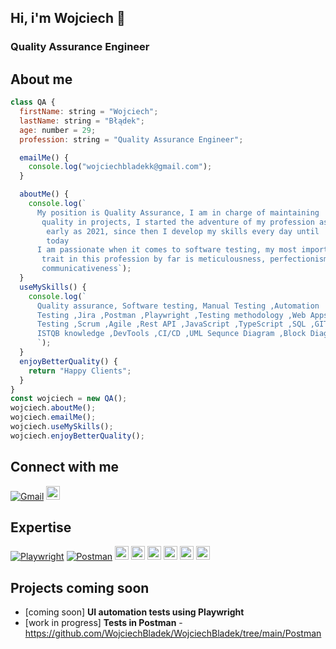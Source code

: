 ## **Hi, i'm Wojciech &#x1F44B;**
### Quality Assurance Engineer

## About me
```javascript
class QA {
  firstName: string = "Wojciech";
  lastName: string = "Błądek";
  age: number = 29;
  profession: string = "Quality Assurance Engineer";

  emailMe() {
    console.log("wojciechbladekk@gmail.com");
  }

  aboutMe() {
    console.log(`
      My position is Quality Assurance, I am in charge of maintaining     
       quality in projects, I started the adventure of my profession as 
        early as 2021, since then I develop my skills every day until 
        today
      I am passionate when it comes to software testing, my most important 
       trait in this profession by far is meticulousness, perfectionism, 
       communicativeness`);
  }
  useMySkills() {
    console.log(`
      Quality assurance, Software testing, Manual Testing ,Automation 
      Testing ,Jira ,Postman ,Playwright ,Testing methodology ,Web Apps - 
      Testing ,Scrum ,Agile ,Rest API ,JavaScript ,TypeScript ,SQL ,GIT, 
      ISTQB knowledge ,DevTools ,CI/CD ,UML Sequnce Diagram ,Block Diagram
      `);
  }
  enjoyBetterQuality() {
    return "Happy Clients";
  }
}
const wojciech = new QA();
wojciech.aboutMe();
wojciech.emailMe();
wojciech.useMySkills();
wojciech.enjoyBetterQuality();
```

## Connect with me 
[![Gmail](https://img.shields.io/badge/-Gmail-D14836?logo=gmail&logoColor=white&labelColor=D14836&style=flat)](mailto:wojciechbladekk@gmail.com)
<a href="https://www.linkedin.com/in/wojciech-b%C5%82%C4%85dek-060a30222/">
<img src="https://img.shields.io/badge/linkedin-%230077B5.svg?&style=for-the-badge&logo=linkedin&logoColor=white" height= "22px">
</a>


## Expertise
[![Playwright](https://img.shields.io/badge/-Playwright-45ba4b?logo=playwright&logoColor=white&labelColor=45ba4b&style=flat)](https://github.com/microsoft/playwright)
[![Postman](https://img.shields.io/badge/-Postman-FF6C37?logo=postman&logoColor=white&labelColor=FF6C37&style=flat)](https://www.postman.com/)
<img src="https://img.shields.io/badge/TypeScript-007ACC?style=for-the-badge&logo=typescript&logoColor=white" height="22px">
<img src="https://img.shields.io/badge/JavaScript-F7DF1E?style=for-the-badge&logo=javascript&logoColor=black" height="22px">
<img src="https://img.shields.io/badge/chai.js-323330?style=for-the-badge&logo=chai&logoColor=red" height="22px">
<img src="https://img.shields.io/badge/-Swagger-%23Clojure?style=for-the-badge&logo=swagger&logoColor=white" height="22px">
<img src="https://img.shields.io/badge/git-%23F05033.svg?style=for-the-badge&logo=git&logoColor=white" height="22px">
<img src="https://img.shields.io/badge/jira-%230A0FFF.svg?style=for-the-badge&logo=jira&logoColor=white" height="22px">

## Projects coming soon
- [coming soon] **UI automation tests using Playwright**
- [work in progress] **Tests in Postman** - https://github.com/WojciechBladek/WojciechBladek/tree/main/Postman